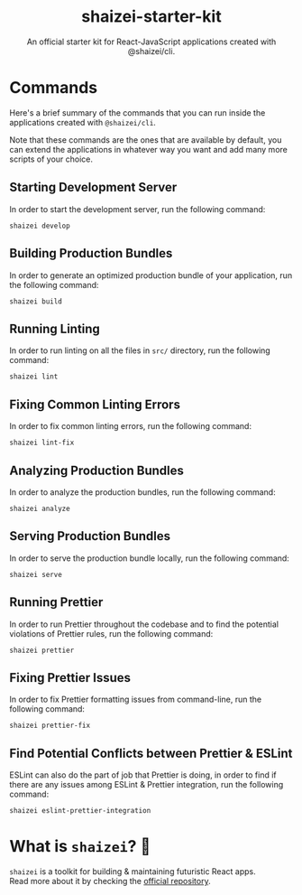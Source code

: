 <h1 align="center">shaizei-starter-kit</h1>

<p align="center">An official starter kit for React-JavaScript applications created with @shaizei/cli.</p>

# Commands

Here's a brief summary of the commands that you can run inside the applications
created with `@shaizei/cli`.

Note that these commands are the ones that are available by default, you can extend
the applications in whatever way you want and add many more scripts of your choice.

## Starting Development Server

In order to start the development server, run the following command:

```shell
shaizei develop
```

## Building Production Bundles

In order to generate an optimized production bundle of your application, run the
following command:

```shell
shaizei build
```

## Running Linting

In order to run linting on all the files in `src/` directory, run the following
command:

```shell
shaizei lint
```

## Fixing Common Linting Errors

In order to fix common linting errors, run the following command:

```shell
shaizei lint-fix
```

## Analyzing Production Bundles

In order to analyze the production bundles, run the following command:

```shell
shaizei analyze
```

## Serving Production Bundles

In order to serve the production bundle locally, run the following command:

```shell
shaizei serve
```

## Running Prettier

In order to run Prettier throughout the codebase and to find the potential violations
of Prettier rules, run the following command:

```shell
shaizei prettier
```

## Fixing Prettier Issues

In order to fix Prettier formatting issues from command-line, run the following
command:

```shell
shaizei prettier-fix
```

## Find Potential Conflicts between Prettier & ESLint

ESLint can also do the part of job that Prettier is doing, in order to find if there
are any issues among ESLint & Prettier integration, run the following command:

```shell
shaizei eslint-prettier-integration
```

# What is `shaizei`? 🤔

`shaizei` is a toolkit for building & maintaining futuristic React apps.  
Read more about it by checking the [official repository](https://github.com/shahzaibkhalid/shaizei).
